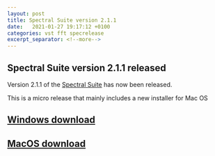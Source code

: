 ```yaml
---
layout: post
title: Spectral Suite version 2.1.1
date:   2021-01-27 19:17:12 +0100
categories: vst fft specrelease
excerpt_separator: <!--more-->
---
```


<section>
<h1>Spectral Suite version 2.1.1 released</h1>
<p>Version 2.1.1 of the <a href="/spectralsuite">Spectral Suite</a> has now been released.</p>
<p>This is a micro release that mainly includes a new installer for Mac OS</p>

<!--more-->
<a href="https://github.com/andrewreeman/SpectralSuite/releases/download/2.1.1-Windows/2.1.1-Windows.zip"><h2>Windows download</h2></a>
<a href="https://github.com/andrewreeman/SpectralSuite/releases/download/2.1.1-OSX/Spectral.Suite.v2.1.1.pkg"><h2>MacOS download</h2></a>

</section>
